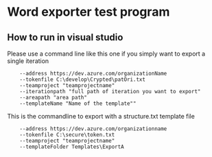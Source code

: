 ﻿# Word exporter test program

## How to run in visual studio

Please use a command line like this one if you simply want to export a single iteration

```
	--address https://dev.azure.com/organizationName
	--tokenfile C:\develop\Crypted\patOri.txt 
	--teamproject "teamprojectname" 
	--iterationpath "full path of iteration you want to export" 
	--areapath "area path" 
	--templateName "Name of the template""
```

This is the commandline to export with a structure.txt template file

```
	--address https://dev.azure.com/organizationname 
	--tokenfile C:\secure\token.txt 
	--teamproject "teamprojectname" 
	--templateFolder Templates\ExportA
```
